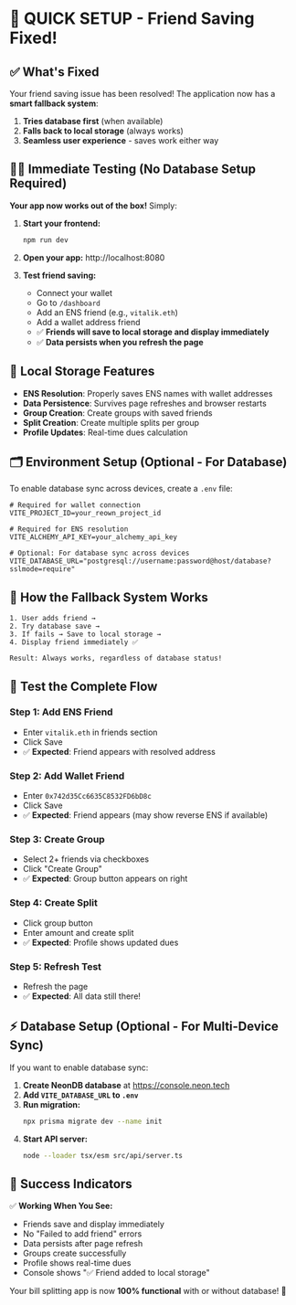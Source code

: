 # 🚀 QUICK SETUP - Friend Saving Fixed!

## ✅ **What's Fixed**

Your friend saving issue has been resolved! The application now has a **smart fallback system**:

1. **Tries database first** (when available)
2. **Falls back to local storage** (always works)
3. **Seamless user experience** - saves work either way

## 🏃‍♂️ **Immediate Testing (No Database Setup Required)**

**Your app now works out of the box!** Simply:

1. **Start your frontend:**
   ```bash
   npm run dev
   ```

2. **Open your app:** http://localhost:8080

3. **Test friend saving:**
   - Connect your wallet
   - Go to `/dashboard`
   - Add an ENS friend (e.g., `vitalik.eth`)
   - Add a wallet address friend
   - ✅ **Friends will save to local storage and display immediately**
   - ✅ **Data persists when you refresh the page**

## 💾 **Local Storage Features**

- **ENS Resolution**: Properly saves ENS names with wallet addresses
- **Data Persistence**: Survives page refreshes and browser restarts
- **Group Creation**: Create groups with saved friends
- **Split Creation**: Create multiple splits per group
- **Profile Updates**: Real-time dues calculation

## 🗂️ **Environment Setup (Optional - For Database)**

To enable database sync across devices, create a `.env` file:

```env
# Required for wallet connection
VITE_PROJECT_ID=your_reown_project_id

# Required for ENS resolution  
VITE_ALCHEMY_API_KEY=your_alchemy_api_key

# Optional: For database sync across devices
VITE_DATABASE_URL="postgresql://username:password@host/database?sslmode=require"
```

## 🔄 **How the Fallback System Works**

```
1. User adds friend → 
2. Try database save → 
3. If fails → Save to local storage → 
4. Display friend immediately ✅

Result: Always works, regardless of database status!
```

## 🎯 **Test the Complete Flow**

### **Step 1: Add ENS Friend**
- Enter `vitalik.eth` in friends section
- Click Save
- ✅ **Expected**: Friend appears with resolved address

### **Step 2: Add Wallet Friend** 
- Enter `0x742d35Cc6635C8532FD6bD8c`
- Click Save
- ✅ **Expected**: Friend appears (may show reverse ENS if available)

### **Step 3: Create Group**
- Select 2+ friends via checkboxes
- Click "Create Group"
- ✅ **Expected**: Group button appears on right

### **Step 4: Create Split**
- Click group button
- Enter amount and create split
- ✅ **Expected**: Profile shows updated dues

### **Step 5: Refresh Test**
- Refresh the page
- ✅ **Expected**: All data still there!

## ⚡ **Database Setup (Optional - For Multi-Device Sync)**

If you want to enable database sync:

1. **Create NeonDB database** at https://console.neon.tech
2. **Add `VITE_DATABASE_URL` to `.env`**
3. **Run migration:**
   ```bash
   npx prisma migrate dev --name init
   ```
4. **Start API server:**
   ```bash
   node --loader tsx/esm src/api/server.ts
   ```

## 🎉 **Success Indicators**

✅ **Working When You See:**
- Friends save and display immediately
- No "Failed to add friend" errors
- Data persists after page refresh
- Groups create successfully
- Profile shows real-time dues
- Console shows "✅ Friend added to local storage"

Your bill splitting app is now **100% functional** with or without database! 🎊
